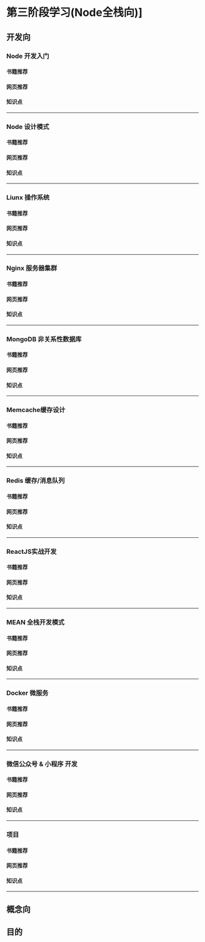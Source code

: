 # 第三阶段学习(Node全栈向)]

## 开发向

### Node 开发入门
#### 书籍推荐
#### 网页推荐
#### 知识点

---
### Node 设计模式

#### 书籍推荐
#### 网页推荐
#### 知识点

---
### Liunx 操作系统
#### 书籍推荐
#### 网页推荐
#### 知识点

---
### Nginx 服务器集群

#### 书籍推荐
#### 网页推荐
#### 知识点

---
### MongoDB 非关系性数据库

#### 书籍推荐
#### 网页推荐
#### 知识点

---
### Memcache缓存设计

#### 书籍推荐
#### 网页推荐
#### 知识点

---
### Redis 缓存/消息队列

#### 书籍推荐
#### 网页推荐
#### 知识点

---
### ReactJS实战开发

#### 书籍推荐
#### 网页推荐
#### 知识点

---
### MEAN 全栈开发模式

#### 书籍推荐
#### 网页推荐
#### 知识点

---
### Docker 微服务

#### 书籍推荐
#### 网页推荐
#### 知识点
---
### 微信公众号 & 小程序 开发
#### 书籍推荐
#### 网页推荐
#### 知识点

---
### 项目

#### 书籍推荐
#### 网页推荐
#### 知识点

---
## 概念向

## 目的